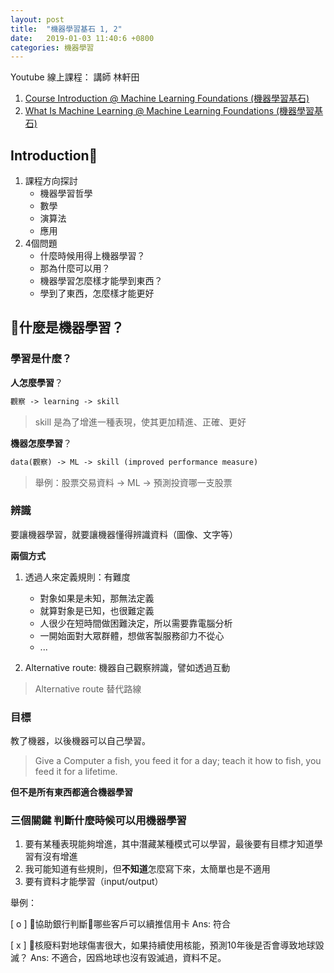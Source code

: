 ```yaml
---
layout: post
title:  "機器學習基石 1, 2"
date:   2019-01-03 11:40:6 +0800
categories: 機器學習
---
```

Youtube 線上課程：
講師 林軒田
1. [Course Introduction @ Machine Learning Foundations (機器學習基石)
](https://youtu.be/nQvpFSMPhr0)
2. [What Is Machine Learning @ Machine Learning Foundations (機器學習基石)
](https://youtu.be/sS4523miLnw)

##  Introduction
1. 課程方向探討
   - 機器學習哲學
   - 數學
   - 演算法
   - 應用
2. 4個問題
   - 什麼時候用得上機器學習？
   - 那為什麼可以用？
   - 機器學習怎麼樣才能學到東西？
   - 學到了東西，怎麼樣才能更好


## 什麼是機器學習？
### 學習是什麼？
**人怎麼學習**？
```txt
觀察 -> learning -> skill
```
> skill 是為了增進一種表現，使其更加精進、正確、更好

**機器怎麼學習**？
```txt
data(觀察) -> ML -> skill (improved performance measure)
```
> 舉例：股票交易資料 -> ML -> 預測投資哪一支股票

### 辨識
要讓機器學習，就要讓機器懂得辨識資料（圖像、文字等）

**兩個方式**

1. 透過人來定義規則：有難度
   - 對象如果是未知，那無法定義
   - 就算對象是已知，也很難定義
   - 人很少在短時間做困難決定，所以需要靠電腦分析
   - 一開始面對大眾群體，想做客製服務卻力不從心
   - ...

2. Alternative route: 機器自己觀察辨識，譬如透過互動

> Alternative route 替代路線

### 目標
教了機器，以後機器可以自己學習。
> Give a Computer a fish, you feed it for a day; teach it how to fish, you feed it for a lifetime.

**但不是所有東西都適合機器學習**

### 三個關鍵 判斷什麼時候可以用機器學習
1. 要有某種表現能夠增進，其中潛藏某種模式可以學習，最後要有目標才知道學習有沒有增進
2. 我可能知道有些規則，但**不知道**怎麼寫下來，太簡單也是不適用
3. 要有資料才能學習（input/output）

舉例：

[ o ] 協助銀行判斷哪些客戶可以續推信用卡
Ans: 符合

[ x ] 核廢料對地球傷害很大，如果持續使用核能，預測10年後是否會導致地球毀滅？
Ans: 不適合，因爲地球也沒有毀滅過，資料不足。
